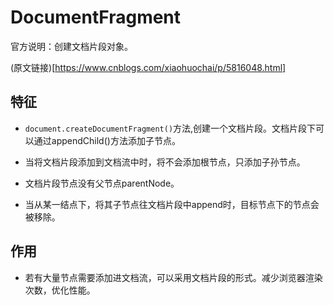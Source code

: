 # DocumentFragment

官方说明：创建文档片段对象。

(原文链接)[https://www.cnblogs.com/xiaohuochai/p/5816048.html]

## 特征

* `document.createDocumentFragment()`方法,创建一个文档片段。文档片段下可以通过appendChild()方法添加子节点。

* 当将文档片段添加到文档流中时，将不会添加根节点，只添加子孙节点。

* 文档片段节点没有父节点parentNode。

* 当从某一结点下，将其子节点往文档片段中append时，目标节点下的节点会被移除。

## 作用

* 若有大量节点需要添加进文档流，可以采用文档片段的形式。减少浏览器渲染次数，优化性能。
